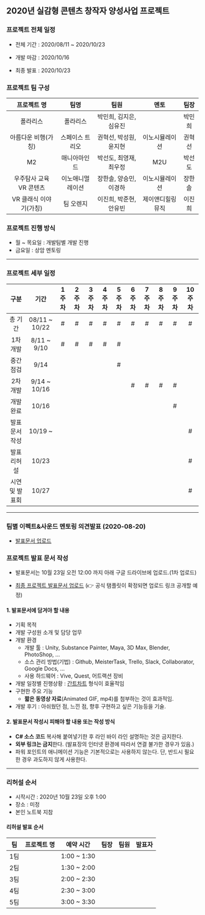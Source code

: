 ## 2020년 실감형 콘텐츠 창작자 양성사업 프로젝트

### 프로젝트 전체 일정

* 전체 기간 : 2020/08/11 ~ 2020/10/23

* 개발 마감 : 2020/10/16

* 최종 발표 : 2020/10/23

### 프로젝트 팀 구성

|     **프로젝트 명**     |     **팀명**     |        **팀원**        |     **멘토**     | **팀장** |
| :---------------------: | :--------------: | :--------------------: | :--------------: | :------: |
|        폴라리스         |     폴라리스     | 박민희, 김지은, 심유진 |                  |  박민희  |
|   아름다운 비행(가칭)   | 스페이스 트리오  | 권혁선, 박성원, 윤지현 |  이노시뮬레이션  |  권혁선  |
|           M2            |   매니아마인드   | 박선도, 최영재, 최우정 |       M2U        |  박선도  |
| 우주탐사 교육 VR 콘텐츠 | 이노애니멀레이션 | 장한솔, 양승민, 이경하 |  이노시뮬레이션  |  장한솔  |
| VR 클래식 이야기(가칭)  |    팀 오렌지     | 이진희, 박준현, 안유빈 | 제이앤디힐링뮤직 |  이진희  |

### 프로젝트 진행 방식

* 월 ~ 목요일 : 개발팀별 개발 진행
* 금요일 : 상암 멘토링

---

### 프로젝트 세부 일정

|      구분      |     기간      | 1주차 | 2주차 | 3주차 | 4주차 | 5주차 | 6주차 | 7주차 | 8주차 | 9주차 | 10주차 |
| :------------: | :-----------: | :---: | :---: | :---: | :---: | :---: | :---: | :---: | :---: | :---: | :----: |
|    총 기간     | 08/11 ~ 10/22 |   #   |   #   |   #   |   #   |   #   |   #   |   #   |   #   |   #   |   #    |
|    1차 개발    |  8/11 ~ 9/10  |   #   |   #   |   #   |   #   |   #   |       |       |       |       |        |
|   중간 점검    |     9/14      |       |       |       |       |   #   |       |       |       |       |        |
|    2차 개발    | 9/14 ~ 10/16  |       |       |       |       |       |   #   |   #   |   #   |   #   |        |
|   개발 완료    |     10/16     |       |       |       |       |       |       |       |       |   #   |        |
| 발표문서 작성  |    10/19 ~    |       |       |       |       |       |       |       |       |       |   #    |
|  발표 리허설   |     10/23     |       |       |       |       |       |       |       |       |       |   #    |
| 시연 및 발표회 |     10/27     |       |       |       |       |       |       |       |       |       |   #    |

---

### 팀별 이펙트&사운드 멘토링 의견발표 (2020-08-20)

- [발표문서 업로드](https://drive.google.com/drive/folders/1xpOo-g3zZF3YvzOSPdcLNNCFvI5WQmLq?usp=sharing)

### 프로젝트 발표 문서 작성

- 발표문서는 10월 23일 오전 12:00 까지 아래 구글 드라이브에 업로드.(1차 업로드)

- [최종 프로젝트 발표문서 업로드](https://drive.google.com/drive/folders/1iD2UVZFxkTAyKZa32vN2gM6dVYFyy3XV?usp=sharing) (:point_right: 공식 탬플릿이 확정되면 업로드 링크 공개할 예정)

#### 1. 발표문서에 담겨야 할 내용

   - 기획 목적
   - 개발 구성원 소개 및 담당 업무
   - 개발 환경
     - 개발 툴 : Unity, Substance Painter, Maya, 3D Max, Blender, PhotoShop, ...
     - 소스 관리 방법(기법) : Github, MeisterTask, Trello, Slack, Collaborator, Google Docs, ...
     - 사용 하드웨어 : Vive, Quest, 어트랙션 장비
   - 개발 일정별 진행상황 : [간트차트](https://ko.wikipedia.org/wiki/간트_차트) 형식이 효율적임
   - 구현한 주요 기능
     - **짧은 동영상 자료**(Animated GIF, mp4)를 첨부하는 것이 효과적임.
   - 개발 후기 : 아쉬웠던 점, 느낀 점, 향후 구현하고 싶은 기능등을 기술.

#### 2. 발표문서 작성시 피해야 할 내용 또는 작성 방식

   - **C# 소스 코드** 복사해 붙여넣기한 후 라인 바이 라인 설명하는 것은 금지한다.
   - **외부 링크는 금지**한다. (발표장의 인터넷 환경에 따라서 연결 불가한 경우가 있음.)
   - 파워 포인트의 애니메이션 기능은 기본적으로는 사용하지 않는다. 단, 반드시 필요한 경우 과도하지 않게 사용한다.

---

### 리허설 순서

  - 시작시간 : 2020년 10월 23일 오후 1:00
  - 장소 : 미정
  - 본인 노트북 지참

#### 리허설 발표 순서

|  팀   | 프로젝트 명 |  예약 시간  | 팀장  | 팀원  | 발표자 |
| :---: | :---------- | :---------: | :---: | :---: | :----: |
|  1팀  |             | 1:00 ~ 1:30 |       |       |        |
|  2팀  |             | 1:30 ~ 2:00 |       |       |        |
|  3팀  |             | 2:00 ~ 2:30 |       |       |        |
|  4팀  |             | 2:30 ~ 3:00 |       |       |        |
|  5팀  |             | 3:00 ~ 3:30 |       |       |        |
